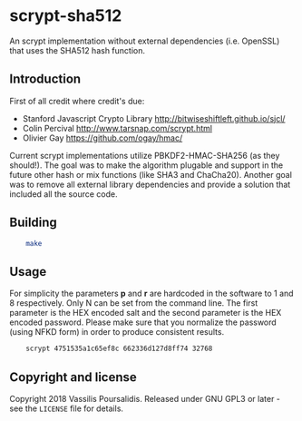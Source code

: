 # scrypt-sha512

An scrypt implementation without external dependencies (i.e. OpenSSL) that uses the SHA512 hash function.

## Introduction

First of all credit where credit's due:
* Stanford Javascript Crypto Library http://bitwiseshiftleft.github.io/sjcl/
* Colin Percival http://www.tarsnap.com/scrypt.html
* Olivier Gay https://github.com/ogay/hmac/

Current scrypt implementations utilize PBKDF2-HMAC-SHA256 (as they should!). The goal was to make the algorithm plugable and support in the future other hash or mix functions (like SHA3 and ChaCha20). Another goal was to remove all external library dependencies and provide a solution that included all the source code. 

## Building

```bash
    make
```

## Usage

For simplicity the parameters **p** and **r** are hardcoded in the software to 1 and 8 respectively. Only N can be set from the command line. The first parameter is the HEX encoded salt and the second parameter is the HEX encoded password. Please make sure that you normalize the password (using NFKD form) in order to produce consistent results.

```bash
    scrypt 4751535a1c65ef8c 662336d127d8ff74 32768
```

## Copyright and license

Copyright 2018 Vassilis Poursalidis. Released under GNU GPL3 or later - see the `LICENSE` file for details.
